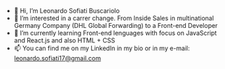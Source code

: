 - 👋 Hi, I’m Leonardo Sofiati Buscariolo
- 👀 I’m interested in a carrer change. From Inside Sales in multinational Germany Company (DHL Global Forwarding) to a Front-end Developer
- 🌱 I’m currently learning Front-end lenguages with focus on JavaScript and React.js and also HTML + CSS
- 📫 You can find me on my LinkedIn in my bio or in my e-mail: leonardo.sofiati17@gmail.com

<!---
LeonardoSofiati/LeonardoSofiati is a ✨ special ✨ repository because its `README.md` (this file) appears on your GitHub profile.
You can click the Preview link to take a look at your changes.
--->
